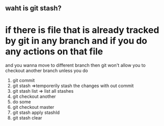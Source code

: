 ## waht is git stash?
# if there is file that is already tracked by git in any branch and if you do any actions on that file
and you wanna move to different branch then git won't allow you to checkout another branch  unless
you do
1. git commit
2. git stash =>temporerily stash the changes with out commit
3. git stash list => list all stashes
4. git checkout another
5. do some
6. git checkout master
7. git stash apply stashId
8. git stash clear

